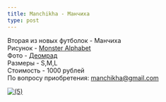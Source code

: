 ```yaml
---
title: Manchikha - Манчиха
type: post
---
```

Вторая из новых футболок - Манчиха<br>
Рисунок - <a href="https://www.facebook.com/monsteralphabet/">Monster Alphabet</a><br>
Фото - <a href="https://vk.com/deomrad">Деомрад</a><br>
Размеры - S,M,L<br>
Стоимость - 1000 рублей<br>
По вопросу приобретения: manchikha@gmail.com<br></p>
<a href="http://vfl.ru/fotos/a6f1d30d19816706.html"><img src="//images.vfl.ru/ii/1513418227/a6f1d30d/19816706_m.jpg" alt="(5)" title="(5)" border="0"></a>
